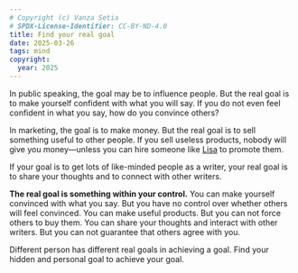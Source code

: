 ```yaml
---
# Copyright (c) Vanza Setia
# SPDX-License-Identifier: CC-BY-ND-4.0
title: Find your real goal
date: 2025-03-26
tags: mind
copyright:
  year: 2025
---
```


In public speaking, the goal may be to influence people. But the real goal is to make yourself confident with what you will say. If you do not even feel confident in what you say, how do you convince others?

In marketing, the goal is to make money. But the real goal is to sell something useful to other people. If you sell useless products, nobody will give you money—unless you can hire someone like [Lisa](/blog/labubu/) to promote them.

If your goal is to get lots of like-minded people as a writer, your real goal is to share your thoughts and to connect with other writers.

**The real goal is something within your control.** You can make yourself convinced with what you say. But you have no control over whether others will feel convinced. You can make useful products. But you can not force others to buy them. You can share your thoughts and interact with other writers. But you can not guarantee that others agree with you.

Different person has different real goals in achieving a goal. Find your hidden and personal goal to achieve your goal.
